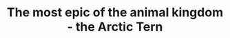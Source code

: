 ---
layout: post
published: true
title: The most epic of the animal kingdom - the Arctic Tern
description: The arctic tern is one of the most epic animals on this earth! The little creature spends it's life chasing the sun from the arctic to the antarctic. It makes this increadible journey every year giving it the distinction of having the furthest annual migration of any known species– some individuals traveling as far as 80,000 km per year.
image: https://app.orbitist.com/sites/default/files/styles/leaflet_popup__301_x_270_/public/images/Arctic_tern_8664.jpg?itok=palZDRvD
mapid: 93
---
